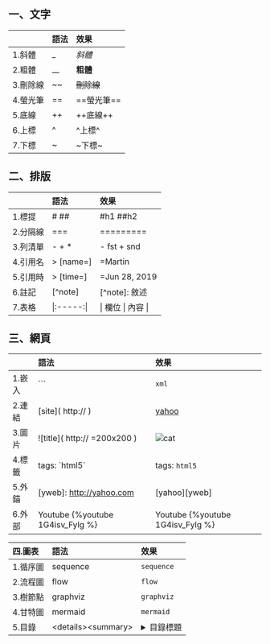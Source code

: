 
## 一、文字
|        | 語法 | 效果      |
|:-------|:----|:---------|
| 1.斜體  | _   | _斜體_    |
| 2.粗體  | __  | __粗體__  |
| 3.刪除線 | ~~ | ~~刪除線~~ |
| 4.螢光筆 | == | ==螢光筆== |
| 5.底線  | ++  | ++底線++  |
| 6.上標 | ^    | ^上標^    |
| 7.下標  | ~   |~下標~     |
    
## 二、排版
|        | 語法   | 效果      |
|:-------|:------|:---------|
| 1.標提  | # ##  | #h1 ##h2 |
| 2.分隔線 | ===  | =========|
| 3.列清單 | - + * | - fst + snd|
| 4.引用名 | > [name=] | =Martin | 
| 5.引用時 | > [time=] | =Jun 28, 2019 | 
| 6.註記   | [^note]   | [^note]: 敘述 |
| 7.表格  | \|:-----:\| | \| 欄位 \| 內容 \| | 

## 三、網頁              
|        | 語法    | 效果   |
|:-------|:-------|:-------|
| 1.嵌入  | \`\`\` | ```xml ``` |
| 2.連結  | \[site]( http:// ) |[yahoo](http://yahoo.com "yahoo")|
| 3.圖片  | !\[title]( http:// =200x200 ) | ![cat](http://web.io/cat.jpg "cat") |
| 4.標籤  | tags: \`html5\` | tags: `html5`
| 5.外錨 | \[yweb]: http://yahoo.com | [yahoo][yweb] |
| 6.外部  | Youtube \{%youtube 1G4isv_Fylg %} | Youtube {%youtube 1G4isv_Fylg %}

| 四.圖表 | 語法 | 效果 |
|:-------|:----|:---------|
| 1.循序圖 | sequence | ```sequence ``` |
| 2.流程圖 | flow     | ```flow ``` |
| 3.樹節點 | graphviz | ```graphviz ``` |
| 4.甘特圖 | mermaid  | ```mermaid ``` |
| 5.目錄   | \<details>\<summary> | <details><summary> 目錄標題 |
